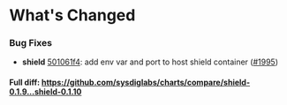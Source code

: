 # What's Changed

### Bug Fixes
- **shield** [501061f4](https://github.com/sysdiglabs/charts/commit/501061f4753696f6f7ef12888eeecbf242091891): add env var and port to host shield container ([#1995](https://github.com/sysdiglabs/charts/issues/1995))
#### Full diff: https://github.com/sysdiglabs/charts/compare/shield-0.1.9...shield-0.1.10
